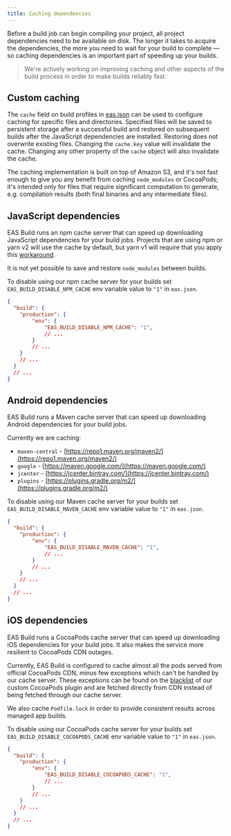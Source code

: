 ```yaml
---
title: Caching dependencies
---
```


Before a build job can begin compiling your project, all project dependencies need to be available on disk. The longer it takes to acquire the dependencies, the more you need to wait for your build to complete &mdash; so caching dependencies is an important part of speeding up your builds.

> We're actively working on improving caching and other aspects of the build process in order to make builds reliably fast.

## Custom caching

The `cache` field on build profiles in [eas.json](../build/eas-json) can be used to configure caching for specific files and directories. Specified files will be saved to persistent storage after a successful build and restored on subsequent builds after the JavaScript dependencies are installed. Restoring does not overwrite existing files. Changing the `cache.key` value will invalidate the cache. Changing any other property of the `cache` object will also invalidate the cache.

The caching implementation is built on top of Amazon S3, and it's not fast enough to give you any benefit from caching `node_modules` or CocoaPods; it's intended only for files that require significant computation to generate, e.g. compilation results (both final binaries and any intermediate files).

## JavaScript dependencies

EAS Build runs an npm cache server that can speed up downloading JavaScript dependencies for your build jobs. Projects that are using npm or yarn v2 will use the cache by default, but yarn v1 will require that you apply this [workaround](how-tos/#using-npm-cache-with-yarn-v1).

It is not yet possible to save and restore `node_modules` between builds.

To disable using our npm cache server for your builds set `EAS_BUILD_DISABLE_NPM_CACHE` env variable value to `"1"` in `eas.json`.

```json
{
  "build": {
    "production": {
        "env": {
            "EAS_BUILD_DISABLE_NPM_CACHE": "1",
            // ...
        }
        // ...
    }
    // ...
  }
  // ...
}
```

## Android dependencies

EAS Build runs a Maven cache server that can speed up downloading Android dependencies for your build jobs.

Currently we are caching:
- `maven-central` - [https://repo1.maven.org/maven2/](https://repo1.maven.org/maven2/)
- `google` - [https://maven.google.com/](https://maven.google.com/)
- `jcenter` - [https://jcenter.bintray.com/](https://jcenter.bintray.com/)
- `plugins` - [https://plugins.gradle.org/m2/](https://plugins.gradle.org/m2/)

To disable using our Maven cache server for your builds set `EAS_BUILD_DISABLE_MAVEN_CACHE` env variable value to `"1"` in `eas.json`.

```json
{
  "build": {
    "production": {
        "env": {
            "EAS_BUILD_DISABLE_MAVEN_CACHE": "1",
            // ...
        }
        // ...
    }
    // ...
  }
  // ...
}
```


## iOS dependencies

EAS Build runs a CocoaPods cache server that can speed up downloading iOS dependencies for your build jobs. It also makes the service more resilient to CocoaPods CDN outages.

Currently, EAS Build is configured to cache almost all the pods served from official CocoaPods CDN, minus few exceptions which can't be handled by our cache server. These exceptions can be found on the [blacklist](https://github.com/expo/eas-build/blob/main/packages/cocoapods-nexus-plugin/lib/cocoapods_plugin.rb#L6) of our custom CocoaPods plugin and are fetched directly from CDN instead of being fetched through our cache server.

We also cache `Podfile.lock` in order to provide consistent results across managed app builds.

To disable using our CocoaPods cache server for your builds set `EAS_BUILD_DISABLE_COCOAPODS_CACHE` env variable value to `"1"` in `eas.json`.

```json
{
  "build": {
    "production": {
        "env": {
            "EAS_BUILD_DISABLE_COCOAPODS_CACHE": "1",
            // ...
        }
        // ...
    }
    // ...
  }
  // ...
}
```

<br />
